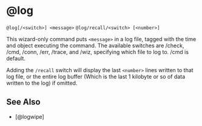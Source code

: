 # @log
`@log[/<switch>] <message>`
`@log/recall/<switch> [<number>]`

This wizard-only command puts `<message>` in a log file, tagged with the time and object executing the command. The available switches are /check, /cmd, /conn, /err, /trace, and /wiz, specifying which file to log to. /cmd is default.

Adding the `/recall` switch will display the last `<number>` lines written to that log file, or the entire log buffer (Which is the last 1 kilobyte or so of data written to the log) if omitted.


## See Also
- [@logwipe]

